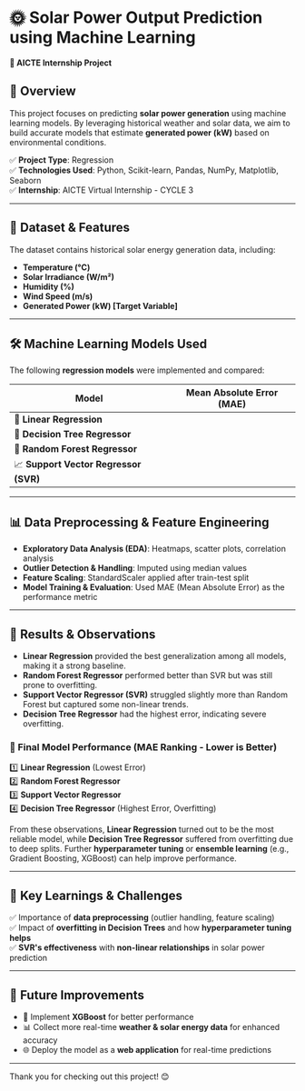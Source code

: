 # 🌞 **Solar Power Output Prediction using Machine Learning**  
**🚀 AICTE Internship Project**  

## 📌 Overview  
This project focuses on predicting **solar power generation** using machine learning models. By leveraging historical weather and solar data, we aim to build accurate models that estimate **generated power (kW)** based on environmental conditions.  

✅ **Project Type**: Regression  
✅ **Technologies Used**: Python, Scikit-learn, Pandas, NumPy, Matplotlib, Seaborn  
✅ **Internship**: AICTE Virtual Internship - CYCLE 3  

---

## 📂 Dataset & Features  
The dataset contains historical solar energy generation data, including:  
- **Temperature (°C)**  
- **Solar Irradiance (W/m²)**  
- **Humidity (%)**  
- **Wind Speed (m/s)**  
- **Generated Power (kW) [Target Variable]**  

---

## 🛠️ Machine Learning Models Used  
The following **regression models** were implemented and compared:  

| Model | Mean Absolute Error (MAE) |
|--------|----------------------|
| 🔹 **Linear Regression** |
| 🌳 **Decision Tree Regressor** |
| 🌲 **Random Forest Regressor** |
| 📈 **Support Vector Regressor (SVR)** |

---

## 📊 Data Preprocessing & Feature Engineering  
- **Exploratory Data Analysis (EDA)**: Heatmaps, scatter plots, correlation analysis  
- **Outlier Detection & Handling**: Imputed using median values  
- **Feature Scaling**: StandardScaler applied after train-test split  
- **Model Training & Evaluation**: Used MAE (Mean Absolute Error) as the performance metric  

---

## 📜 Results & Observations  
- **Linear Regression** provided the best generalization among all models, making it a strong baseline.  
- **Random Forest Regressor** performed better than SVR but was still prone to overfitting.  
- **Support Vector Regressor (SVR)** struggled slightly more than Random Forest but captured some non-linear trends.  
- **Decision Tree Regressor** had the highest error, indicating severe overfitting. 

### **🔹 Final Model Performance (MAE Ranking - Lower is Better)**  
1️⃣ **Linear Regression** (Lowest Error)  
2️⃣ **Random Forest Regressor**  
3️⃣ **Support Vector Regressor**  
4️⃣ **Decision Tree Regressor** (Highest Error, Overfitting) 

From these observations, **Linear Regression** turned out to be the most reliable model, while **Decision Tree Regressor** suffered from overfitting due to deep splits. Further **hyperparameter tuning** or **ensemble learning** (e.g., Gradient Boosting, XGBoost) can help improve performance.

---

## 📌 Key Learnings & Challenges  
✅ Importance of **data preprocessing** (outlier handling, feature scaling)  
✅ Impact of **overfitting in Decision Trees** and how **hyperparameter tuning helps**  
✅ **SVR's effectiveness** with **non-linear relationships** in solar power prediction  

---

## 📌 Future Improvements  
- 🚀 Implement **XGBoost** for better performance  
- 📊 Collect more real-time **weather & solar energy data** for enhanced accuracy  
- 🌐 Deploy the model as a **web application** for real-time predictions  

---



Thank you for checking out this project! 😊
